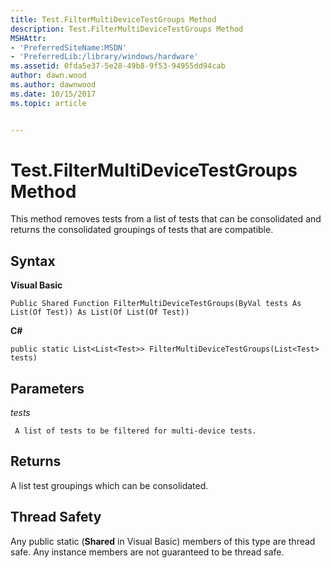 ```yaml
---
title: Test.FilterMultiDeviceTestGroups Method
description: Test.FilterMultiDeviceTestGroups Method
MSHAttr:
- 'PreferredSiteName:MSDN'
- 'PreferredLib:/library/windows/hardware'
ms.assetid: 0fda5e37-5e28-49b8-9f53-94955dd94cab
author: dawn.wood
ms.author: dawnwood
ms.date: 10/15/2017
ms.topic: article


---
```


# Test.FilterMultiDeviceTestGroups Method


This method removes tests from a list of tests that can be consolidated and returns the consolidated groupings of tests that are compatible.

## <span id="Syntax"></span><span id="syntax"></span><span id="SYNTAX"></span>Syntax


**Visual Basic**

`Public Shared Function FilterMultiDeviceTestGroups(ByVal tests As List(Of Test)) As List(Of List(Of Test))`

**C#**

`public static List<List<Test>> FilterMultiDeviceTestGroups(List<Test> tests)`

## <span id="Parameters"></span><span id="parameters"></span><span id="PARAMETERS"></span>Parameters


*tests*

     A list of tests to be filtered for multi-device tests.

## <span id="Returns"></span><span id="returns"></span><span id="RETURNS"></span>Returns


A list test groupings which can be consolidated.

## <span id="Thread_Safety"></span><span id="thread_safety"></span><span id="THREAD_SAFETY"></span>Thread Safety


Any public static (**Shared** in Visual Basic) members of this type are thread safe. Any instance members are not guaranteed to be thread safe.

 

 






